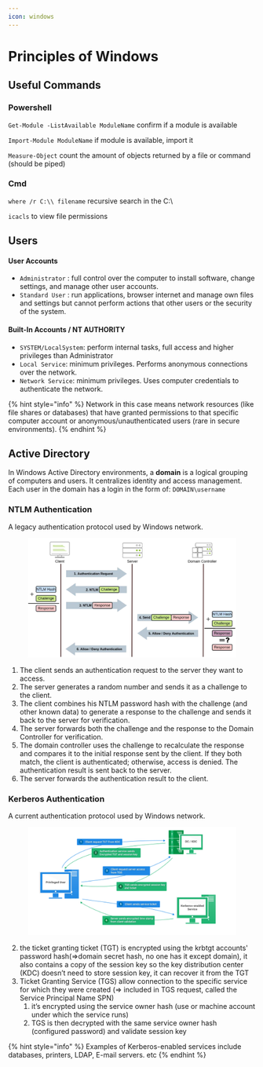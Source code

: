 ```yaml
---
icon: windows
---
```


# Principles of Windows

## Useful Commands

### Powershell

`Get-Module -ListAvailable ModuleName` confirm if a module is available

`Import-Module ModuleName` if module is available, import it

`Measure-Object` count the amount of objects returned by a file or command (should be piped)

### Cmd

`where /r C:\\ filename` recursive search in the C:\\

`icacls` to view file permissions

## Users

#### User Accounts

* `Administrator` : full control over the computer to install software, change settings, and manage other user accounts.
* `Standard User` : run applications, browser internet and manage own files and settings but cannot perform actions that other users or the security of the system.

#### Built-In Accounts / NT AUTHORITY

* `SYSTEM/LocalSystem`: perform internal tasks, full access and higher privileges than Administrator
* `Local Service`: minimum privileges. Performs anonymous connections over the network.
* `Network Service`: minimum privileges. Uses computer credentials to authenticate the network.

{% hint style="info" %}
Network in this case means network resources (like file shares or databases) that have granted permissions to that specific computer account or anonymous/unauthenticated users (rare in secure environments).
{% endhint %}

## Active Directory

In Windows Active Directory environments, a **domain** is a logical grouping of computers and users. It centralizes identity and access management. Each user in the domain has a login in the form of: `DOMAIN\username`&#x20;

### NTLM Authentication

A legacy authentication protocol used by Windows network.

<figure><img src=".gitbook/assets/image (12).png" alt=""><figcaption></figcaption></figure>

1. The client sends an authentication request to the server they want to access.
2. The server generates a random number and sends it as a challenge to the client.
3. The client combines his NTLM password hash with the challenge (and other known data) to generate a response to the challenge and sends it back to the server for verification.
4. The server forwards both the challenge and the response to the Domain Controller for verification.
5. The domain controller uses the challenge to recalculate the response and compares it to the initial response sent by the client. If they both match, the client is authenticated; otherwise, access is denied. The authentication result is sent back to the server.
6. The server forwards the authentication result to the client.

### Kerberos Authentication

A current authentication protocol used by Windows network.

<figure><img src=".gitbook/assets/image (13).png" alt=""><figcaption></figcaption></figure>

2. the ticket granting ticket (TGT) is encrypted using the krbtgt accounts' password hash(⇒domain secret hash, no one has it except domain), it also contains a copy of the session key so the key distribution center (KDC) doesn’t need to store session key, it can recover it from the TGT
3. Ticket Granting Service (TGS) allow connection to the specific service for which they were created (⇒ included in TGS request, called the Service Principal Name SPN)
   1. it’s encrypted using the service owner hash (use or machine account under which the service runs)
   2. TGS is then decrypted with the same service owner hash (configured password) and validate session key

{% hint style="info" %}
Examples of Kerberos-enabled services include databases, printers, LDAP, E-mail servers. etc
{% endhint %}
